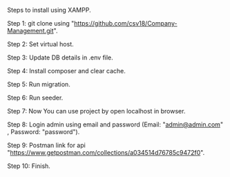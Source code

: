 Steps to install using XAMPP.

Step 1: git clone using "https://github.com/csv18/Company-Management.git".

Step 2: Set virtual host.

Step 3: Update DB details in .env file.

Step 4: Install composer and clear cache.

Step 5: Run migration.

Step 6: Run seeder.

Step 7: Now You can use project by open localhost in browser.

Step 8: Login admin using email and password (Email: "admin@admin.com" , Password: "password").

Step 9: Postman link for api "https://www.getpostman.com/collections/a034514d76785c9472f0".

Step 10: Finish.
